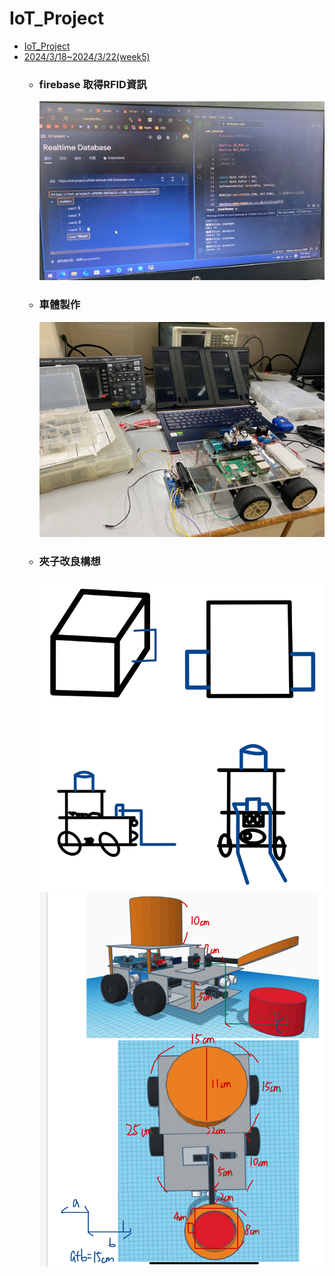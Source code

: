 # IoT_Project
- [IoT\_Project](#iot_project)
- [2024/3/18~2024/3/22(week5)](#2024/3/18~2024/3/22(week5))
  - ### firebase 取得RFID資訊
    ![alt text](image.png)
  - ### 車體製作
    ![alt text](image-1.png)
  - ### 夾子改良構想 
    ![alt text](image-2.png)
    ![alt text](image-3.png)    


